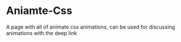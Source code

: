 # Aniamte-Css
A page with all of animate css animations, can be used for discussing animations with the deep link
